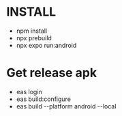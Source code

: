 
# INSTALL

- npm install
- npx prebuild
- npx expo run:android

# Get release apk

- eas login
- eas build:configure
- eas build --platform android --local
